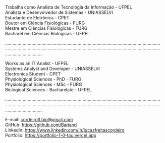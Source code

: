 Trabalha como Analista de Tecnologia da Informação - UFPEL <br>
Analista e Desenvolvedor de Sistemas - UNIASSELVI <br>
Estudante de Eletrônica - CPET <br>
Doutor em Ciência Fisiológicas - FURG <br>
Mestre em Ciências Fisiológicas - FURG <br>
Bacharel em Ciências Biológicas  - UFPEL

......................................................................................................................................................................................................................................................................................

Works as an IT Analist - UFPEL <br>
Systems Analyst and Developer - UNIASSELVI <br>
Electronics Student - CPET <br>
Physiological Sciences - PhD - FURG <br>
Physiological Sciences - MSc - FURG <br>
Biological Sciences - Bacharelate - UFPEL <br>

......................................................................................................................................................................................................................................................................................

E-mail: cordeirolf.bio@gmail.com <br>
GitHub: https://github.com/Bariand <br>
Linkedin: https://www.linkedin.com/in/lucasfreitascordeiro <br>
Portfolio: https://portfolio-1-0-tau.vercel.app
